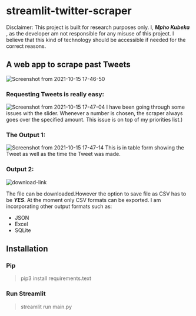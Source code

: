 # streamlit-twitter-scraper
 Disclaimer:
  This project is built for research purposes only. I, ***Mpho Kubeka*** , as the developer am not responsible for any misuse of this project. I believe that this kind of   technology should be accessible if needed for the correct reasons.
  
## A web app to scrape past Tweets
![Screenshot from 2021-10-15 17-46-50](https://user-images.githubusercontent.com/92593501/137516457-e67e1897-b592-4b1d-9402-3e863fa2cd16.png)


### Requesting Tweets is really easy:
![Screenshot from 2021-10-15 17-47-04](https://user-images.githubusercontent.com/92593501/137516507-1306cd05-54ed-4aa9-ae5b-cc8ce1268d9f.png)
I have been going through some issues with the slider. Whenever a number is chosen, the scraper always goes over the specified amount. This issue is on top of my priorities list.)

### The Output 1:
![Screenshot from 2021-10-15 17-47-14](https://user-images.githubusercontent.com/92593501/137516705-d368a655-164d-45e8-b7c4-716e5f5b74aa.png)
This is in table form showing the Tweet as well as the time the Tweet was made.

### Output 2:
![download-link](https://user-images.githubusercontent.com/92593501/137518592-703f0cf4-8190-4260-a52a-a198cda39a0c.png)

The file can be downloaded.However the option to save file as CSV has to be ***YES***.
At the moment only CSV formats can be exported. I am incorporating other output formats such as:

* JSON
* Excel
* SQLite

## Installation

### Pip
> pip3 install requirements.text

### Run Streamlit
> streamlit run main.py
